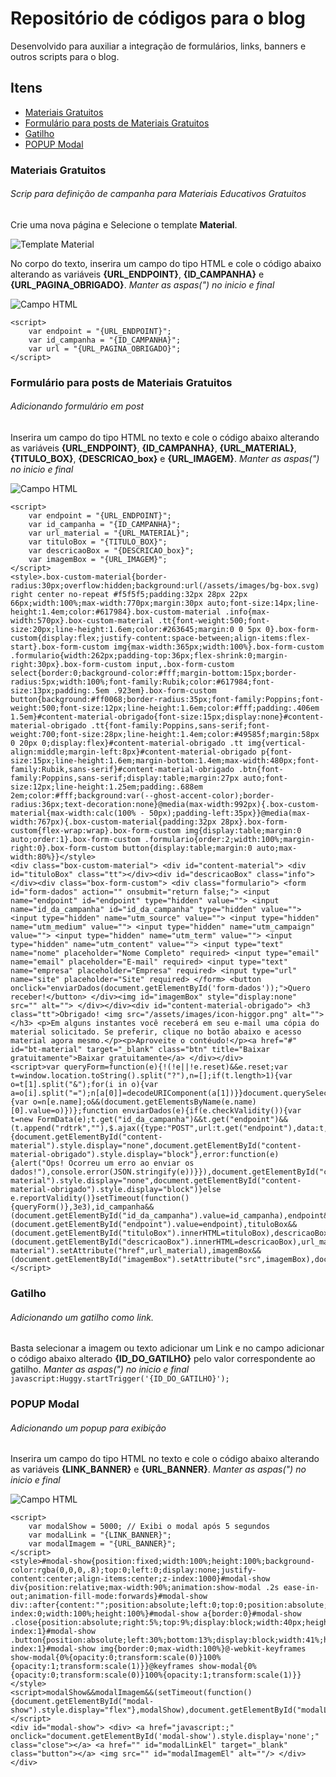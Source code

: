 # Repositório de códigos para o blog
Desenvolvido para auxiliar a integração de formulários, links, banners e outros scripts para o blog.

## Itens

- [Materiais Gratuitos](#materiais-gratuitos)
- [Formulário para posts de Materiais Gratuitos](#formulário-para-posts-de-materiais-gratuitos)
- [Gatilho](#gatilho)
- [POPUP Modal](#popup-modal)

### Materiais Gratuitos
###### Scrip para definição de campanha para Materiais Educativos Gratuitos
Crie uma nova página e Selecione o template **Material**.

![Template Material](https://blog.huggy.io/assets/images/template-material.png)

No corpo do texto, inserira um campo do tipo HTML e cole o código abaixo alterando as variáveis **{URL_ENDPOINT}**, **{ID_CAMPANHA}** e  **{URL_PAGINA_OBRIGADO}**. _Manter as aspas(") no inicio e final_

![Campo HTML](https://blog.huggy.io/assets/images/campo-html.png)

```
<script>
    var endpoint = "{URL_ENDPOINT}";
    var id_campanha = "{ID_CAMPANHA}";
    var url = "{URL_PAGINA_OBRIGADO}";
</script>
```


### Formulário para posts de Materiais Gratuitos
###### Adicionando formulário em post
Inserira um campo do tipo HTML no texto e cole o código abaixo alterando as variáveis **{URL_ENDPOINT}**, **{ID_CAMPANHA}**, **{URL_MATERIAL}**, **{TITULO_BOX}**, **{DESCRICAO_box}** e  **{URL_IMAGEM}**. _Manter as aspas(") no inicio e final_

![Campo HTML](https://blog.huggy.io/assets/images/campo-html.png)

```
<script>
    var endpoint = "{URL_ENDPOINT}";
    var id_campanha = "{ID_CAMPANHA}";
    var url_material = "{URL_MATERIAL}";
    var tituloBox = "{TITULO_BOX}";
    var descricaoBox = "{DESCRICAO_box}";
    var imagemBox = "{URL_IMAGEM}";
</script>
<style>.box-custom-material{border-radius:30px;overflow:hidden;background:url(/assets/images/bg-box.svg) right center no-repeat #f5f5f5;padding:32px 28px 22px 66px;width:100%;max-width:770px;margin:30px auto;font-size:14px;line-height:1.4em;color:#617984}.box-custom-material .info{max-width:570px}.box-custom-material .tt{font-weight:500;font-size:20px;line-height:1.6em;color:#263645;margin:0 0 5px 0}.box-form-custom{display:flex;justify-content:space-between;align-items:flex-start}.box-form-custom img{max-width:365px;width:100%}.box-form-custom .formulario{width:262px;padding-top:36px;flex-shrink:0;margin-right:30px}.box-form-custom input,.box-form-custom select{border:0;background-color:#fff;margin-bottom:15px;border-radius:5px;width:100%;font-family:Rubik;color:#617984;font-size:13px;padding:.5em .923em}.box-form-custom button{background:#ff0068;border-radius:35px;font-family:Poppins;font-weight:500;font-size:12px;line-height:1.6em;color:#fff;padding:.406em 1.5em}#content-material-obrigado{font-size:15px;display:none}#content-material-obrigado .tt{font-family:Poppins,sans-serif;font-weight:700;font-size:28px;line-height:1.4em;color:#49585f;margin:58px 0 20px 0;display:flex}#content-material-obrigado .tt img{vertical-align:middle;margin-left:8px}#content-material-obrigado p{font-size:15px;line-height:1.6em;margin-bottom:1.4em;max-width:480px;font-family:Rubik,sans-serif}#content-material-obrigado .btn{font-family:Poppins,sans-serif;display:table;margin:27px auto;font-size:12px;line-height:1.25em;padding:.688em 2em;color:#fff;background:var(--ghost-accent-color);border-radius:36px;text-decoration:none}@media(max-width:992px){.box-custom-material{max-width:calc(100% - 50px);padding-left:35px}}@media(max-width:767px){.box-custom-material{padding:32px 28px}.box-form-custom{flex-wrap:wrap}.box-form-custom img{display:table;margin:0 auto;order:1}.box-form-custom .formulario{order:2;width:100%;margin-right:0}.box-form-custom button{display:table;margin:0 auto;max-width:80%}}</style>
<div class="box-custom-material"> <div id="content-material"> <div id="tituloBox" class="tt"></div><div id="descricaoBox" class="info"></div><div class="box-form-custom"> <div class="formulario"> <form id="form-dados" action="" onsubmit="return false;"> <input name="endpoint" id="endpoint" type="hidden" value=""> <input name="id_da_campanha" id="id_da_campanha" type="hidden" value=""> <input type="hidden" name="utm_source" value=""> <input type="hidden" name="utm_medium" value=""> <input type="hidden" name="utm_campaign" value=""> <input type="hidden" name="utm_term" value=""> <input type="hidden" name="utm_content" value=""> <input type="text" name="nome" placeholder="Nome Completo" required> <input type="email" name="email" placeholder="E-mail" required> <input type="text" name="empresa" placeholder="Empresa" required> <input type="url" name="site" placeholder="Site" required> </form> <button onclick="enviarDados(document.getElementById('form-dados'));">Quero receber!</button> </div><img id="imagemBox" style="display:none" src="" alt=""> </div></div><div id="content-material-obrigado"> <h3 class="tt">Obrigado! <img src="/assets/images/icon-higgor.png" alt=""></h3> <p>Em alguns instantes você receberá em seu e-mail uma cópia do material solicitado. Se preferir, clique no botão abaixo e acesso material agora mesmo.</p><p>Aproveite o contéudo!</p><a href="#" id="bt-material" target="_blank" class="btn" title="Baixar gratuitamente">Baixar gratuitamente</a> </div></div>
<script>var queryForm=function(e){!(!e||!e.reset)&&e.reset;var t=window.location.toString().split("?"),n=[];if(t.length>1){var o=t[1].split("&");for(i in o){var a=o[i].split("=");n[a[0]]=decodeURIComponent(a[1])}}document.querySelectorAll("input[type=hidden]").forEach((e,t)=>{var o=n[e.name];o&&(document.getElementsByName(e.name)[0].value=o)})};function enviarDados(e){if(e.checkValidity()){var t=new FormData(e);t.get("id_da_campanha")&&t.get("endpoint")&&(t.append("rdtrk",""),$.ajax({type:"POST",url:t.get("endpoint"),data:t,contentType:!1,cache:!1,processData:!1,dataType:"json",success:function(e){document.getElementById("content-material").style.display="none",document.getElementById("content-material-obrigado").style.display="block"},error:function(e){alert("Ops! Ocorreu um erro ao enviar os dados!"),console.error(JSON.stringify(e))}}),document.getElementById("content-material").style.display="none",document.getElementById("content-material-obrigado").style.display="block")}else e.reportValidity()}setTimeout(function(){queryForm()},3e3),id_campanha&&(document.getElementById("id_da_campanha").value=id_campanha),endpoint&&(document.getElementById("endpoint").value=endpoint),tituloBox&&(document.getElementById("tituloBox").innerHTML=tituloBox),descricaoBox&&(document.getElementById("descricaoBox").innerHTML=descricaoBox),url_material&&document.getElementById("bt-material").setAttribute("href",url_material),imagemBox&&(document.getElementById("imagemBox").setAttribute("src",imagemBox),document.getElementById("imagemBox").style.display="block");</script>
```

### Gatilho
###### Adicionando um gatilho como link.

Basta selecionar a imagem ou texto adicionar um Link e no campo adicionar o código abaixo alterado **{ID_DO_GATILHO}** pelo valor correspondente ao gatilho. _Manter as aspas(") no inicio e final_
```javascript:Huggy.startTrigger('{ID_DO_GATILHO}');```

### POPUP Modal
###### Adicionando um popup para exibição
Inserira um campo do tipo HTML no texto e cole o código abaixo alterando as variáveis **{LINK_BANNER}** e **{URL_BANNER}**. _Manter as aspas(") no inicio e final_

![Campo HTML](https://blog.huggy.io/assets/images/campo-html.png)

```
<script>
    var modalShow = 5000; // Exibi o modal após 5 segundos
    var modalLink = "{LINK_BANNER}";
    var modalImagem = "{URL_BANNER}";
</script>
<style>#modal-show{position:fixed;width:100%;height:100%;background-color:rgba(0,0,0,.8);top:0;left:0;display:none;justify-content:center;align-items:center;z-index:1000}#modal-show div{position:relative;max-width:90%;animation:show-modal .2s ease-in-out;animation-fill-mode:forwards}#modal-show div::after{content:"";position:absolute;left:0;top:0;position:absolute;z-index:0;width:100%;height:100%}#modal-show a{border:0}#modal-show .close{position:absolute;right:5%;top:9%;display:block;width:40px;height:40px;border:0;z-index:1}#modal-show .button{position:absolute;left:30%;bottom:13%;display:block;width:41%;height:48px;border:0;z-index:1}#modal-show img{border:0;max-width:100%}@-webkit-keyframes show-modal{0%{opacity:0;transform:scale(0)}100%{opacity:1;transform:scale(1)}}@keyframes show-modal{0%{opacity:0;transform:scale(0)}100%{opacity:1;transform:scale(1)}}</style>
<script>modalShow&&modalImagem&&(setTimeout(function(){document.getElementById("modal-show").style.display="flex"},modalShow),document.getElementById("modalLinkEl").attributes("href",modalLink),document.getElementById("modalImagemEl").attributes("src",modalImagem));</script>
<div id="modal-show"> <div> <a href="javascript:;" onclick="document.getElementById('modal-show').style.display='none';" class="close"></a> <a href="" id="modalLinkEl" target="_blank" class="button"></a> <img src="" id="modalImagemEl" alt=""/> </div></div>
```